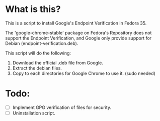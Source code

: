 # What is this?

This is a script to install Google's Endpoint Verification in Fedora 35.

The 'google-chrome-stable' package on Fedora's Repository does not support the Endpoint Verification, and Google only provide support for Debian (endpoint-verification.deb).

This script will do the following:

1. Download the official .deb file from Google.
2. Extract the debian files.
3. Copy to each directories for Google Chrome to use it. (sudo needed)

# Todo:

- [ ] Implement GPG verification of files for security.
- [ ] Uninstallation script.
